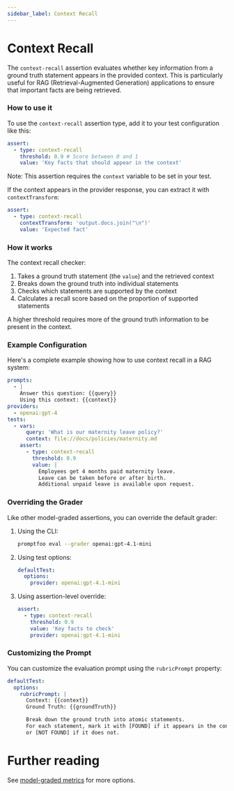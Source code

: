 ```yaml
---
sidebar_label: Context Recall
---
```


# Context Recall

The `context-recall` assertion evaluates whether key information from a ground truth statement appears in the provided context. This is particularly useful for RAG (Retrieval-Augmented Generation) applications to ensure that important facts are being retrieved.

### How to use it

To use the `context-recall` assertion type, add it to your test configuration like this:

```yaml
assert:
  - type: context-recall
    threshold: 0.9 # Score between 0 and 1
    value: 'Key facts that should appear in the context'
```

Note: This assertion requires the `context` variable to be set in your test.

If the context appears in the provider response, you can extract it with `contextTransform`:

```yaml
assert:
  - type: context-recall
    contextTransform: 'output.docs.join("\n")'
    value: 'Expected fact'
```

### How it works

The context recall checker:

1. Takes a ground truth statement (the `value`) and the retrieved context
2. Breaks down the ground truth into individual statements
3. Checks which statements are supported by the context
4. Calculates a recall score based on the proportion of supported statements

A higher threshold requires more of the ground truth information to be present in the context.

### Example Configuration

Here's a complete example showing how to use context recall in a RAG system:

```yaml
prompts:
  - |
    Answer this question: {{query}}
    Using this context: {{context}}
providers:
  - openai:gpt-4
tests:
  - vars:
      query: 'What is our maternity leave policy?'
      context: file://docs/policies/maternity.md
    assert:
      - type: context-recall
        threshold: 0.9
        value: |
          Employees get 4 months paid maternity leave.
          Leave can be taken before or after birth.
          Additional unpaid leave is available upon request.
```

### Overriding the Grader

Like other model-graded assertions, you can override the default grader:

1. Using the CLI:

   ```sh
   promptfoo eval --grader openai:gpt-4.1-mini
   ```

2. Using test options:

   ```yaml
   defaultTest:
     options:
       provider: openai:gpt-4.1-mini
   ```

3. Using assertion-level override:
   ```yaml
   assert:
     - type: context-recall
       threshold: 0.9
       value: 'Key facts to check'
       provider: openai:gpt-4.1-mini
   ```

### Customizing the Prompt

You can customize the evaluation prompt using the `rubricPrompt` property:

```yaml
defaultTest:
  options:
    rubricPrompt: |
      Context: {{context}}
      Ground Truth: {{groundTruth}}

      Break down the ground truth into atomic statements.
      For each statement, mark it with [FOUND] if it appears in the context,
      or [NOT FOUND] if it does not.
```

# Further reading

See [model-graded metrics](/docs/configuration/expected-outputs/model-graded) for more options.
